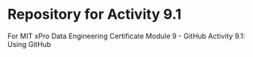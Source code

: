 # Repository for Activity 9.1
For MIT xPro Data Engineering Certificate Module 9 - GitHub Activity 9.1: Using GitHub
